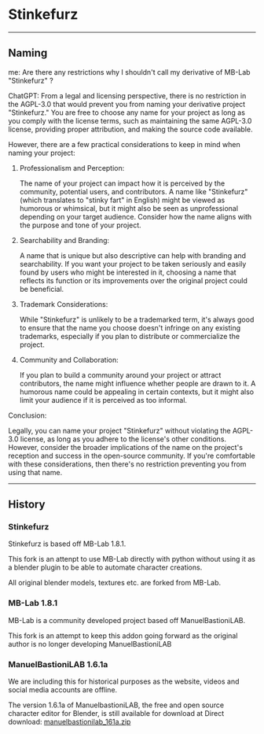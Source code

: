 
# Stinkefurz

---

## Naming

me: Are there any restrictions why I shouldn't call my derivative of MB-Lab "Stinkefurz" ?

ChatGPT: From a legal and licensing perspective, there is no restriction in the AGPL-3.0 that would prevent you from naming your derivative project "Stinkefurz." You are free to choose any name for your project as long as you comply with the license terms, such as maintaining the same AGPL-3.0 license, providing proper attribution, and making the source code available.

However, there are a few practical considerations to keep in mind when naming your project:
1. Professionalism and Perception:

    The name of your project can impact how it is perceived by the community, potential users, and contributors. A name like "Stinkefurz" (which translates to "stinky fart" in English) might be viewed as humorous or whimsical, but it might also be seen as unprofessional depending on your target audience. Consider how the name aligns with the purpose and tone of your project.

2. Searchability and Branding:

    A name that is unique but also descriptive can help with branding and searchability. If you want your project to be taken seriously and easily found by users who might be interested in it, choosing a name that reflects its function or its improvements over the original project could be beneficial.

3. Trademark Considerations:

    While "Stinkefurz" is unlikely to be a trademarked term, it's always good to ensure that the name you choose doesn't infringe on any existing trademarks, especially if you plan to distribute or commercialize the project.

4. Community and Collaboration:

    If you plan to build a community around your project or attract contributors, the name might influence whether people are drawn to it. A humorous name could be appealing in certain contexts, but it might also limit your audience if it is perceived as too informal.

Conclusion:

Legally, you can name your project "Stinkefurz" without violating the AGPL-3.0 license, as long as you adhere to the license's other conditions. However, consider the broader implications of the name on the project's reception and success in the open-source community. If you're comfortable with these considerations, then there's no restriction preventing you from using that name.

---

## History

### Stinkefurz

Stinkefurz is based off MB-Lab 1.8.1.

This fork is an attenpt to use MB-Lab directly with python without using it as a blender plugin to be able to automate character creations.

All original blender models, textures etc. are forked from MB-Lab.

### MB-Lab 1.8.1

MB-Lab is a community developed project based off ManuelBastioniLAB.

This fork is an attempt to keep this addon going forward as the original author is no longer developing ManuelBastioniLAB


### ManuelBastioniLAB 1.6.1a

We are including this for historical purposes as the website, videos and social media accounts are offline.

The version 1.6.1a of ManuelbastioniLAB, the free and open source character editor for Blender, is still available for download at Direct download: [manuelbastionilab_161a.zip](https://github.com/NumesSanguis/FACSvatar/releases/download/v0.3.4-alpha-release/manuelbastionilab_161a.zip)
